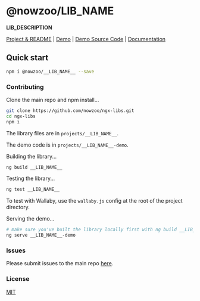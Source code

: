 # @nowzoo/__LIB_NAME__

__LIB_DESCRIPTION__

[Project & README](https://github.com/nowzoo/ngx-libs/tree/master/projects/__LIB_NAME__)
|
[Demo](https://nowzoo.github.io/ngx-libs/__LIB_NAME__/)
|
[Demo Source Code](https://github.com/nowzoo/ngx-libs/tree/master/projects/__LIB_NAME__-demo/src/app)
|
[Documentation](https://nowzoo.github.io/ngx-libs/__LIB_NAME__/docs/)


## Quick start

```bash
npm i @nowzoo/__LIB_NAME__ --save
```



### Contributing

Clone the main repo and npm install...
```bash
git clone https://github.com/nowzoo/ngx-libs.git
cd ngx-libs
npm i
```

The library files are in `projects/__LIB_NAME__`.

The demo code is in `projects/__LIB_NAME__-demo`.

Building the library...
```bash
ng build __LIB_NAME__
```

Testing the library...
```bash
ng test __LIB_NAME__
```
To test with Wallaby, use the `wallaby.js` config at the root of the project directory.

Serving the demo...
```bash
# make sure you've built the library locally first with ng build __LIB_NAME__
ng serve __LIB_NAME__-demo
```

### Issues
Please submit issues to the main repo [here](https://github.com/nowzoo/ngx-libs/issues).

### License
[MIT](https://github.com/nowzoo/ngx-libs/blob/master/projects/__LIB_NAME__/LICENSE)

